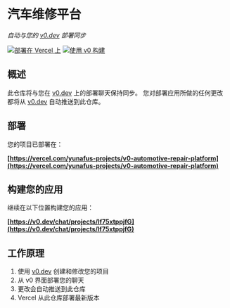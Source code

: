 # 汽车维修平台

*自动与您的 [v0.dev](https://v0.dev) 部署同步*

[![部署在 Vercel 上](https://img.shields.io/badge/部署在-Vercel-black?style=for-the-badge&logo=vercel)](https://vercel.com/yunafus-projects/v0-automotive-repair-platform)
[![使用 v0 构建](https://img.shields.io/badge/使用-v0.dev-black?style=for-the-badge)](https://v0.dev/chat/projects/If75xtppjfG)

## 概述

此仓库将与您在 [v0.dev](https://v0.dev) 上的部署聊天保持同步。
您对部署应用所做的任何更改都将从 [v0.dev](https://v0.dev) 自动推送到此仓库。

## 部署

您的项目已部署在：

**[https://vercel.com/yunafus-projects/v0-automotive-repair-platform](https://vercel.com/yunafus-projects/v0-automotive-repair-platform)**

## 构建您的应用

继续在以下位置构建您的应用：

**[https://v0.dev/chat/projects/If75xtppjfG](https://v0.dev/chat/projects/If75xtppjfG)**

## 工作原理

1. 使用 [v0.dev](https://v0.dev) 创建和修改您的项目
2. 从 v0 界面部署您的聊天
3. 更改会自动推送到此仓库
4. Vercel 从此仓库部署最新版本

